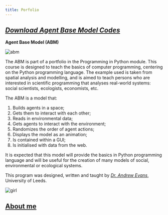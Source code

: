 ```yaml
---
title: Porfolio
---
```


## [*Download Agent Base Model Codes*](https://github.com/haymadanny/)          

**Agent Base Model (ABM)**

![abm](https://user-images.githubusercontent.com/34174086/33807421-3efd9906-ddad-11e7-9440-2649090603e6.jpg)

The ABM is part of a portfolio in the Programming in Python module. This course is designed to teach the basics of computer programming, centering on the Python programming language. The example used is taken from spatial analysis and modelling, and is aimed to teach persons who are interested in scientific programming that analyses real-world systems: social scientists, ecologists, economists, etc.

The ABM is a model that:
1. Builds agents in a space;
2. Gets them to interact with each other;
3. Reads in environmental data;
4. Gets agents to interact with the environment;
5. Randomizes the order of agent actions;
6. Displays the model as an animation;
7. Is contained within a GUI;
8. Is initialised with data from the web.

It is expected that this model will provide the basics in Python programming language and will be useful for the creation of many models of social, environmental or ecological systems. 

This program was designed, written and taught by [*Dr. Andrew Evans*](http://www.geog.leeds.ac.uk/people/a.evans/), University of Leeds.













![girl](https://user-images.githubusercontent.com/34174086/33807459-b575fb0a-ddad-11e7-86f0-77ce73f4012c.jpg)
## [About me](README.md)


<html>
  <p><div class="pull right"><img scr="https://user-images.githubusercontent.com/34174086/33789064-73f7b82e-dc4c-11e7-81e4-4256f2704501.jpg"/></div></p>
</html>
